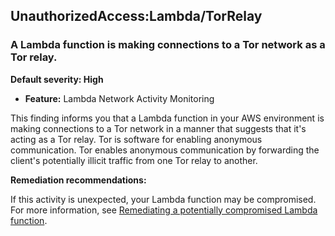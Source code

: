 

UnauthorizedAccess:Lambda/TorRelay
----------------------------------

### A Lambda function is making connections to a Tor network as a Tor relay.

**Default severity: High**

* **Feature:** Lambda Network Activity Monitoring

This finding informs you that a Lambda function in your AWS environment is making connections to a Tor network in a manner that suggests that it's acting as a Tor relay. Tor is software for enabling anonymous communication. Tor enables anonymous communication by forwarding the client's potentially illicit traffic from one Tor relay to another.

**Remediation recommendations:**

If this activity is unexpected, your Lambda function may be compromised. For more information, see [Remediating a potentially compromised Lambda function](https://docs.aws.amazon.com/guardduty/latest/ug/remediate-lambda-protection-finding-types.html).



